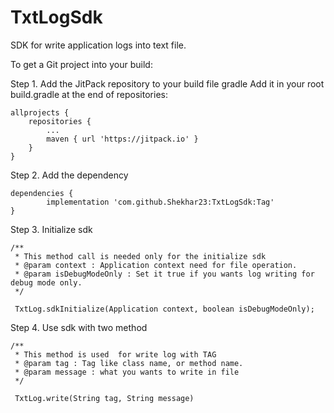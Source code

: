 # TxtLogSdk
SDK for write application logs into text file.



To get a Git project into your build:

Step 1. Add the JitPack repository to your build file
gradle
Add it in your root build.gradle at the end of repositories:

	allprojects {
		repositories {
			...
			maven { url 'https://jitpack.io' }
		}
	}

Step 2. Add the dependency

	dependencies {
	        implementation 'com.github.Shekhar23:TxtLogSdk:Tag'
	}

Step 3. Initialize sdk
  
	
    /**
     * This method call is needed only for the initialize sdk
     * @param context : Application context need for file operation.
     * @param isDebugModeOnly : Set it true if you wants log writing for debug mode only.
     */
     
     TxtLog.sdkInitialize(Application context, boolean isDebugModeOnly);
  
Step 4. Use sdk with two method 

	
    /**
     * This method is used  for write log with TAG
     * @param tag : Tag like class name, or method name.
     * @param message : what you wants to write in file 
     */
     
     TxtLog.write(String tag, String message) 





 
